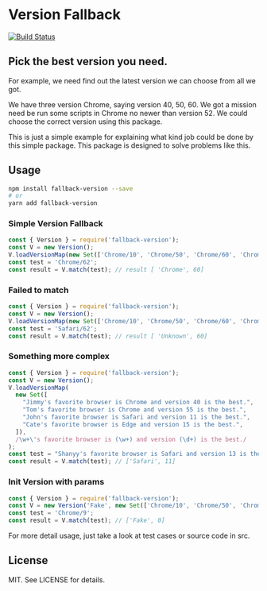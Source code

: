 # Version Fallback

[![Build Status](https://travis-ci.org/sleagon/fallback-version.svg?branch=master)](https://travis-ci.org/sleagon/fallback-version)


## Pick the best version you need.

For example, we need find out the latest version we can choose from all we got.

We have three version Chrome, saying version 40, 50, 60. We got a mission need be run some scripts in Chrome no newer than version 52. We could choose the correct version using this package.

This is just a simple example for explaining what kind job could be done by this simple package. This package is designed to solve problems like this.

## Usage

```bash
npm install fallback-version --save
# or
yarn add fallback-version
```

### Simple Version Fallback

```javascript
const { Version } = require('fallback-version');
const V = new Version();
V.loadVersionMap(new Set(['Chrome/10', 'Chrome/50', 'Chrome/60', 'Chrome/65']));
const test = 'Chrome/62';
const result = V.match(test); // result [ 'Chrome', 60]
```

### Failed to match

```javascript
const { Version } = require('fallback-version');
const V = new Version();
V.loadVersionMap(new Set(['Chrome/10', 'Chrome/50', 'Chrome/60', 'Chrome/65']));
const test = 'Safari/62';
const result = V.match(test); // result [ 'Unknown', 60]
```

### Something more complex

```javascript
const { Version } = require('fallback-version');
const V = new Version();
V.loadVersionMap(
  new Set([
    "Jimmy's favorite browser is Chrome and version 40 is the best.",
    "Tom's favorite browser is Chrome and version 55 is the best.",
    "John's favorite browser is Safari and version 11 is the best.",
    "Cate's favorite browser is Edge and version 15 is the best.",
  ]),
  /\w+\'s favorite browser is (\w+) and version (\d+) is the best./
);
const test = "Shanyy's favorite browser is Safari and version 13 is the best.";
const result = V.match(test); // ['Safari', 11]
```

### Init Version with params
```javascript
const { Version } = require('fallback-version');
const V = new Version('Fake', new Set(['Chrome/10', 'Chrome/50', 'Chrome/60', 'Chrome/65']), /(\w+)\/(\d+)/);
const test = 'Chrome/9';
const result = V.match(test); // ['Fake', 0]
```

For more detail usage, just take a look at test cases or source code in src.

## License
MIT. See LICENSE for details.
